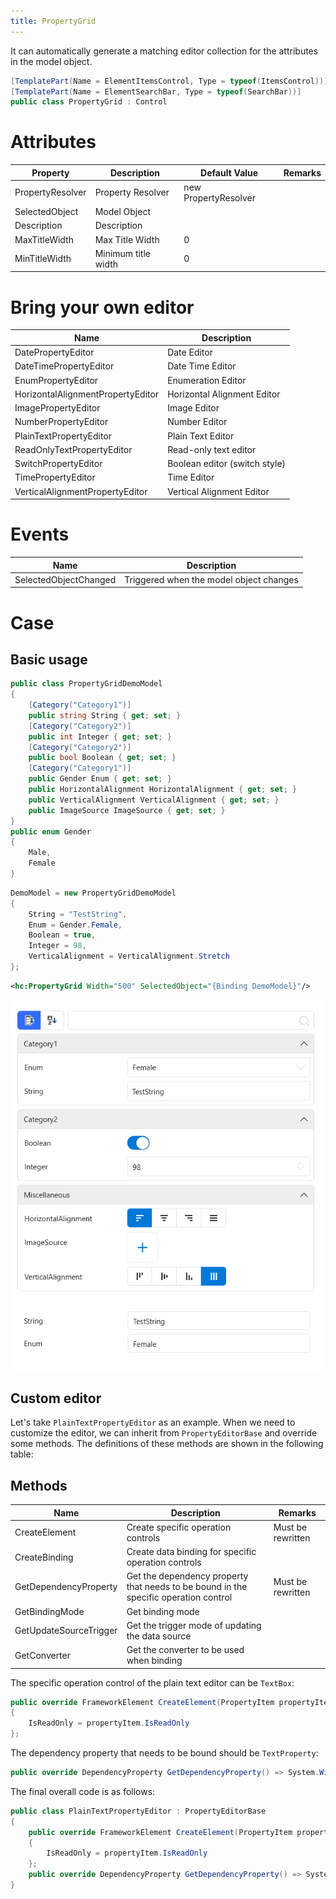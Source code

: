 ```yaml
---
title: PropertyGrid
---
```


It can automatically generate a matching editor collection for the attributes in the model object.

```cs
[TemplatePart(Name = ElementItemsControl, Type = typeof(ItemsControl))]
[TemplatePart(Name = ElementSearchBar, Type = typeof(SearchBar))]
public class PropertyGrid : Control
```

# Attributes
|Property|Description|Default Value|Remarks|
|-|-|-|-|
|PropertyResolver|Property Resolver|new PropertyResolver||
|SelectedObject|Model Object|||
|Description|Description|||
|MaxTitleWidth|Max Title Width|0||
|MinTitleWidth|Minimum title width|0|||

# Bring your own editor
|Name|Description|
|-|-|
| DatePropertyEditor | Date Editor |
| DateTimePropertyEditor | Date Time Editor |
| EnumPropertyEditor | Enumeration Editor |
| HorizontalAlignmentPropertyEditor | Horizontal Alignment Editor |
| ImagePropertyEditor | Image Editor |
| NumberPropertyEditor | Number Editor |
| PlainTextPropertyEditor | Plain Text Editor |
| ReadOnlyTextPropertyEditor | Read-only text editor |
| SwitchPropertyEditor | Boolean editor (switch style) |
| TimePropertyEditor | Time Editor |
| VerticalAlignmentPropertyEditor | Vertical Alignment Editor |

# Events
|Name|Description|
|-|-|
| SelectedObjectChanged | Triggered when the model object changes |

# Case
## Basic usage

```cs
public class PropertyGridDemoModel
{
    [Category("Category1")]
    public string String { get; set; }
    [Category("Category2")]
    public int Integer { get; set; }
    [Category("Category2")]
    public bool Boolean { get; set; }
    [Category("Category1")]
    public Gender Enum { get; set; }
    public HorizontalAlignment HorizontalAlignment { get; set; }
    public VerticalAlignment VerticalAlignment { get; set; }
    public ImageSource ImageSource { get; set; }
}
public enum Gender
{
    Male,
    Female
}
```

```cs
DemoModel = new PropertyGridDemoModel
{
    String = "TestString",
    Enum = Gender.Female,
    Boolean = true,
    Integer = 98,
    VerticalAlignment = VerticalAlignment.Stretch
};
```

```xml
<hc:PropertyGrid Width="500" SelectedObject="{Binding DemoModel}"/>
```

![PropertyGrid](https://raw.githubusercontent.com/HandyOrg/HandyOrgResource/master/HandyControl/Resources/PropertyGrid.png)

## Custom editor

Let's take `PlainTextPropertyEditor` as an example. When we need to customize the editor, we can inherit from `PropertyEditorBase` and override some methods. The definitions of these methods are shown in the following table:

## Methods
|Name|Description|Remarks|
|-|-|-|
| CreateElement | Create specific operation controls | Must be rewritten|
| CreateBinding | Create data binding for specific operation controls ||
| GetDependencyProperty | Get the dependency property that needs to be bound in the specific operation control | Must be rewritten|
| GetBindingMode | Get binding mode ||
| GetUpdateSourceTrigger | Get the trigger mode of updating the data source ||
| GetConverter | Get the converter to be used when binding |||

The specific operation control of the plain text editor can be `TextBox`:

```cs
public override FrameworkElement CreateElement(PropertyItem propertyItem) => new System.Windows.Controls.TextBox
{
    IsReadOnly = propertyItem.IsReadOnly
};
```

The dependency property that needs to be bound should be `TextProperty`:

```cs
public override DependencyProperty GetDependencyProperty() => System.Windows.Controls.TextBox.TextProperty;
```

The final overall code is as follows:

```cs
public class PlainTextPropertyEditor : PropertyEditorBase
{
    public override FrameworkElement CreateElement(PropertyItem propertyItem) => new System.Windows.Controls.TextBox
    {
        IsReadOnly = propertyItem.IsReadOnly
    };
    public override DependencyProperty GetDependencyProperty() => System.Windows.Controls.TextBox.TextProperty;
}
```